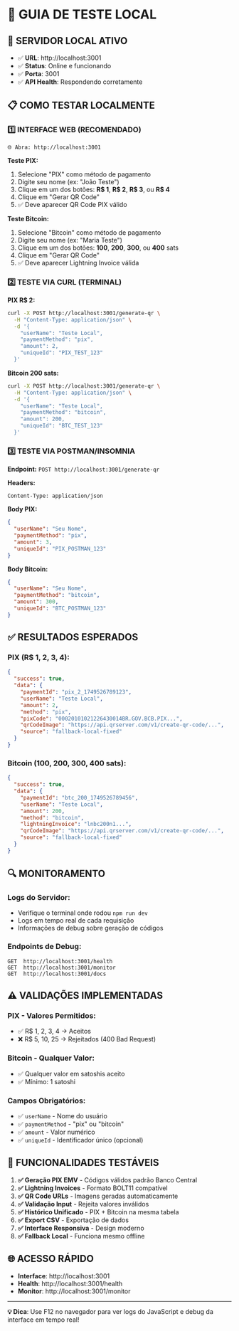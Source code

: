 # 🧪 GUIA DE TESTE LOCAL

## 🚀 SERVIDOR LOCAL ATIVO
- ✅ **URL**: http://localhost:3001
- ✅ **Status**: Online e funcionando
- ✅ **Porta**: 3001
- ✅ **API Health**: Respondendo corretamente

## 📋 COMO TESTAR LOCALMENTE

### 1️⃣ **INTERFACE WEB (RECOMENDADO)**
```
🌐 Abra: http://localhost:3001
```

**Teste PIX:**
1. Selecione "PIX" como método de pagamento
2. Digite seu nome (ex: "João Teste")
3. Clique em um dos botões: **R$ 1**, **R$ 2**, **R$ 3**, ou **R$ 4**
4. Clique em "Gerar QR Code"
5. ✅ Deve aparecer QR Code PIX válido

**Teste Bitcoin:**
1. Selecione "Bitcoin" como método de pagamento
2. Digite seu nome (ex: "Maria Teste")
3. Clique em um dos botões: **100**, **200**, **300**, ou **400** sats
4. Clique em "Gerar QR Code"
5. ✅ Deve aparecer Lightning Invoice válida

### 2️⃣ **TESTE VIA CURL (TERMINAL)**

**PIX R$ 2:**
```bash
curl -X POST http://localhost:3001/generate-qr \
  -H "Content-Type: application/json" \
  -d '{
    "userName": "Teste Local",
    "paymentMethod": "pix",
    "amount": 2,
    "uniqueId": "PIX_TEST_123"
  }'
```

**Bitcoin 200 sats:**
```bash
curl -X POST http://localhost:3001/generate-qr \
  -H "Content-Type: application/json" \
  -d '{
    "userName": "Teste Local",
    "paymentMethod": "bitcoin",
    "amount": 200,
    "uniqueId": "BTC_TEST_123"
  }'
```

### 3️⃣ **TESTE VIA POSTMAN/INSOMNIA**

**Endpoint:** `POST http://localhost:3001/generate-qr`

**Headers:**
```
Content-Type: application/json
```

**Body PIX:**
```json
{
  "userName": "Seu Nome",
  "paymentMethod": "pix",
  "amount": 3,
  "uniqueId": "PIX_POSTMAN_123"
}
```

**Body Bitcoin:**
```json
{
  "userName": "Seu Nome", 
  "paymentMethod": "bitcoin",
  "amount": 300,
  "uniqueId": "BTC_POSTMAN_123"
}
```

## ✅ RESULTADOS ESPERADOS

### **PIX (R$ 1, 2, 3, 4):**
```json
{
  "success": true,
  "data": {
    "paymentId": "pix_2_1749526789123",
    "userName": "Teste Local",
    "amount": 2,
    "method": "pix",
    "pixCode": "00020101021226430014BR.GOV.BCB.PIX...",
    "qrCodeImage": "https://api.qrserver.com/v1/create-qr-code/...",
    "source": "fallback-local-fixed"
  }
}
```

### **Bitcoin (100, 200, 300, 400 sats):**
```json
{
  "success": true,
  "data": {
    "paymentId": "btc_200_1749526789456",
    "userName": "Teste Local",
    "amount": 200,
    "method": "bitcoin", 
    "lightningInvoice": "lnbc200n1...",
    "qrCodeImage": "https://api.qrserver.com/v1/create-qr-code/...",
    "source": "fallback-local-fixed"
  }
}
```

## 🔍 MONITORAMENTO

### **Logs do Servidor:**
- Verifique o terminal onde rodou `npm run dev`
- Logs em tempo real de cada requisição
- Informações de debug sobre geração de códigos

### **Endpoints de Debug:**
```
GET  http://localhost:3001/health
GET  http://localhost:3001/monitor
GET  http://localhost:3001/docs
```

## ⚠️ VALIDAÇÕES IMPLEMENTADAS

### **PIX - Valores Permitidos:**
- ✅ R$ 1, 2, 3, 4 → Aceitos
- ❌ R$ 5, 10, 25 → Rejeitados (400 Bad Request)

### **Bitcoin - Qualquer Valor:**
- ✅ Qualquer valor em satoshis aceito
- ✅ Mínimo: 1 satoshi

### **Campos Obrigatórios:**
- ✅ `userName` - Nome do usuário
- ✅ `paymentMethod` - "pix" ou "bitcoin"
- ✅ `amount` - Valor numérico
- ✅ `uniqueId` - Identificador único (opcional)

## 🎯 FUNCIONALIDADES TESTÁVEIS

1. **✅ Geração PIX EMV** - Códigos válidos padrão Banco Central
2. **✅ Lightning Invoices** - Formato BOLT11 compatível
3. **✅ QR Code URLs** - Imagens geradas automaticamente
4. **✅ Validação Input** - Rejeita valores inválidos
5. **✅ Histórico Unificado** - PIX + Bitcoin na mesma tabela
6. **✅ Export CSV** - Exportação de dados
7. **✅ Interface Responsiva** - Design moderno
8. **✅ Fallback Local** - Funciona mesmo offline

## 🌐 ACESSO RÁPIDO
- **Interface**: http://localhost:3001
- **Health**: http://localhost:3001/health
- **Monitor**: http://localhost:3001/monitor

---

**💡 Dica**: Use F12 no navegador para ver logs do JavaScript e debug da interface em tempo real!
